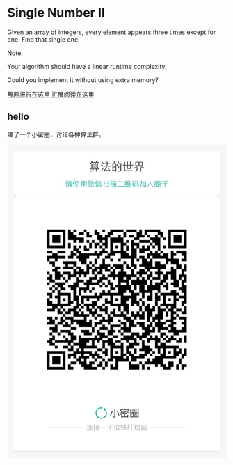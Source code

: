 # Single Number II

Given an array of integers, every element appears three times except for one. Find that single one.  

Note:  

Your algorithm should have a linear runtime complexity.   

Could you implement it without using extra memory?  


[解题报告在这里](http://github.tiankonguse.com/blog/2014/10/10/bit-operation/)
[扩展阅读在这里](http://github.tiankonguse.com/blog/2014/10/22/n-m-problem/)

## hello

建了一个小密圈，讨论各种算法群。  

![小密圈](../../suanfa_xiaomiquan.jpg)

